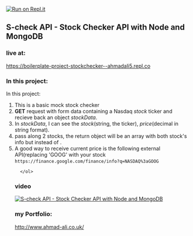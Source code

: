 
[![Run on Repl.it](https://repl.it/badge/github/aa947/boilerplate-project-stockchecker)](https://repl.it/github/aa947/boilerplate-project-stockchecker)

## S-check API - Stock Checker API with Node and MongoDB 

### live at:
https://boilerplate-project-stockchecker--ahmadali5.repl.co

### In this project:
<p> In this project:
 <ol>
        <li>This is a basic mock stock checker</li>
        <li><b>GET</b> request with form data containing a Nasdaq <i>stock</i> ticker and recieve back an object <i>stockData</i>.</li>
        <li>In <i>stockData</i>, I can see the <i>stock</i>(string, the ticker), <i>price</i>(decimal in string format).</li>
         <li> pass along 2 stocks, the return object will be an array with both stock's info but instead of .</li>
        <li>A good way to receive current price is the following external API(replacing 'GOOG' with your stock <code>https://finance.google.com/finance/info?q=NASDAQ%3aGOOG</code></li>
        
      </ol>
</p>



### video
[![ S-check API - Stock Checker API with Node and MongoDB ](http://img.youtube.com/vi/ad5Ztkf5Kd0/0.jpg)](http://www.youtube.com/watch?v=ad5Ztkf5Kd0 " S-check API - Stock Checker API with Node and MongoDB ")


### my Portfolio:
http://www.ahmad-ali.co.uk/


